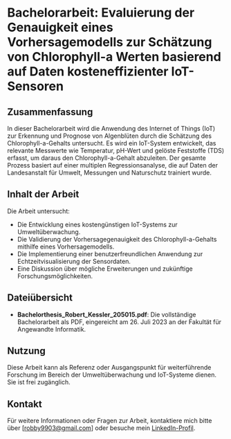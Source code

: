 # Bachelorarbeit: Evaluierung der Genauigkeit eines Vorhersagemodells zur Schätzung von Chlorophyll-a Werten basierend auf Daten kosteneffizienter IoT-Sensoren

## Zusammenfassung

In dieser Bachelorarbeit wird die Anwendung des Internet of Things (IoT) zur Erkennung und Prognose von Algenblüten durch die Schätzung des Chlorophyll-a-Gehalts untersucht. Es wird ein IoT-System entwickelt, das relevante Messwerte wie Temperatur, pH-Wert und gelöste Feststoffe (TDS) erfasst, um daraus den Chlorophyll-a-Gehalt abzuleiten. Der gesamte Prozess basiert auf einer multiplen Regressionsanalyse, die auf Daten der Landesanstalt für Umwelt, Messungen und Naturschutz trainiert wurde.

## Inhalt der Arbeit

Die Arbeit untersucht:
- Die Entwicklung eines kostengünstigen IoT-Systems zur Umweltüberwachung.
- Die Validierung der Vorhersagegenauigkeit des Chlorophyll-a-Gehalts mithilfe eines Vorhersagemodells.
- Die Implementierung einer benutzerfreundlichen Anwendung zur Echtzeitvisualisierung der Sensordaten.
- Eine Diskussion über mögliche Erweiterungen und zukünftige Forschungsmöglichkeiten.

## Dateiübersicht

- **Bachelorthesis_Robert_Kessler_205015.pdf**: Die vollständige Bachelorarbeit als PDF, eingereicht am 26. Juli 2023 an der Fakultät für Angewandte Informatik.

## Nutzung

Diese Arbeit kann als Referenz oder Ausgangspunkt für weiterführende Forschung im Bereich der Umweltüberwachung und IoT-Systeme dienen. Sie ist frei zugänglich.

## Kontakt

Für weitere Informationen oder Fragen zur Arbeit, kontaktiere mich bitte über [robby9903@gmail.com] oder besuche mein [LinkedIn-Profil](https://www.linkedin.com/in/robert-kessler-69b496208/).

